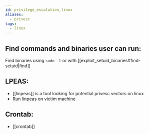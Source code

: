 ```yaml
---
id: privilege_escalation_linux
aliases:
  - privesc
tags:
  - linux
---
```


## Find commands and binaries user can run:

Find binaries using `sudo -l` or with [[exploit_setuid_binaries#find-setuid|find]] 

## LPEAS:
   - [[linpeas]] is a tool looking for potential privesc vectors on linux
   - Run linpeas on victim machine

## Crontab:
  - [[crontab]]
   

